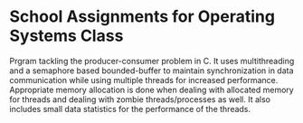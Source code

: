 # School Assignments for Operating Systems Class

Prgram tackling the producer-consumer problem in C. It uses multithreading and a semaphore based bounded-buffer to maintain synchronization in data communication while using multiple threads for increased performance. Appropriate memory allocation is done when dealing with allocated memory for threads and dealing with zombie threads/processes as well. It also includes small data statistics for the performance of the threads. 
